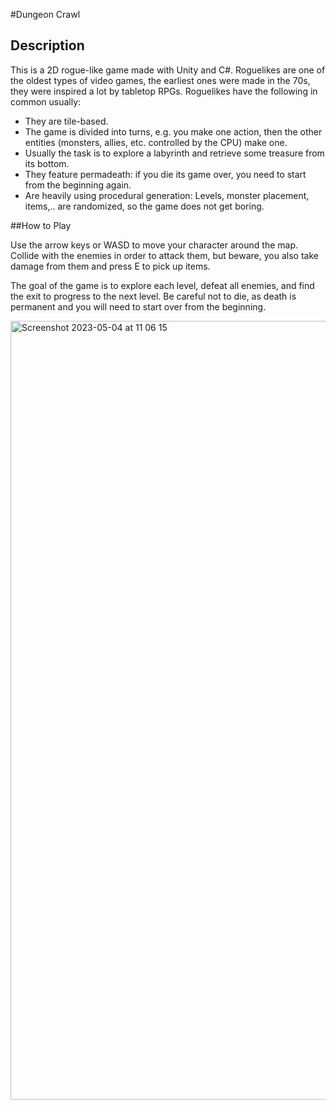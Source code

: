 #Dungeon Crawl

## Description

This is a 2D rogue-like game made with Unity and C#. Roguelikes are one of the oldest types of video games, the earliest ones were made in the 70s, they were inspired a lot by tabletop RPGs. Roguelikes have the following in common usually:

* They are tile-based.
* The game is divided into turns, e.g. you make one action, then the other entities (monsters, allies, etc. controlled by the CPU) make one.
* Usually the task is to explore a labyrinth and retrieve some treasure from its bottom.
* They feature permadeath: if you die its game over, you need to start from the beginning again.
* Are heavily using procedural generation: Levels, monster placement, items,.. are randomized, so the game does not get boring.

##How to Play

Use the arrow keys or WASD to move your character around the map. Collide with the enemies in order to attack them, but beware, you also take damage from them and press E to pick up items.

The goal of the game is to explore each level, defeat all enemies, and find the exit to progress to the next level. Be careful not to die, as death is permanent and you will need to start over from the beginning.

<img width="1246" alt="Screenshot 2023-05-04 at 11 06 15" src="https://user-images.githubusercontent.com/101981056/236146285-8e018d1e-9a44-48c8-8e72-acd30f3e30f0.png">
